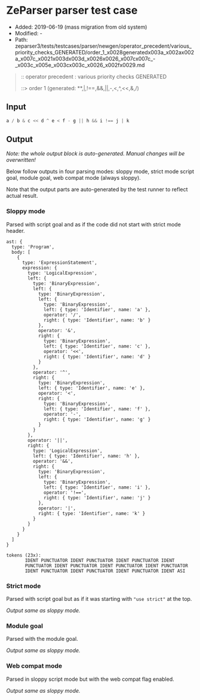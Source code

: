 # ZeParser parser test case

- Added: 2019-06-19 (mass migration from old system)
- Modified: -
- Path: zeparser3/tests/testcases/parser/newgen/operator_precedent/various_priority_checks_GENERATED/order_1_x0028generatedx003a_x002ax002a_x007c_x0021x003dx003d_x0026x0026_x007cx007c_-_x003c_x005e_x003cx003c_x0026_x002fx0029.md

> :: operator precedent : various priority checks GENERATED
>
> ::> order 1 (generated: **,|,!==,&&,||,-,<,^,<<,&,/)

## Input

`````js
a / b & c << d ^ e < f - g || h && i !== j | k
`````

## Output

_Note: the whole output block is auto-generated. Manual changes will be overwritten!_

Below follow outputs in four parsing modes: sloppy mode, strict mode script goal, module goal, web compat mode (always sloppy).

Note that the output parts are auto-generated by the test runner to reflect actual result.

### Sloppy mode

Parsed with script goal and as if the code did not start with strict mode header.

`````
ast: {
  type: 'Program',
  body: [
    {
      type: 'ExpressionStatement',
      expression: {
        type: 'LogicalExpression',
        left: {
          type: 'BinaryExpression',
          left: {
            type: 'BinaryExpression',
            left: {
              type: 'BinaryExpression',
              left: { type: 'Identifier', name: 'a' },
              operator: '/',
              right: { type: 'Identifier', name: 'b' }
            },
            operator: '&',
            right: {
              type: 'BinaryExpression',
              left: { type: 'Identifier', name: 'c' },
              operator: '<<',
              right: { type: 'Identifier', name: 'd' }
            }
          },
          operator: '^',
          right: {
            type: 'BinaryExpression',
            left: { type: 'Identifier', name: 'e' },
            operator: '<',
            right: {
              type: 'BinaryExpression',
              left: { type: 'Identifier', name: 'f' },
              operator: '-',
              right: { type: 'Identifier', name: 'g' }
            }
          }
        },
        operator: '||',
        right: {
          type: 'LogicalExpression',
          left: { type: 'Identifier', name: 'h' },
          operator: '&&',
          right: {
            type: 'BinaryExpression',
            left: {
              type: 'BinaryExpression',
              left: { type: 'Identifier', name: 'i' },
              operator: '!==',
              right: { type: 'Identifier', name: 'j' }
            },
            operator: '|',
            right: { type: 'Identifier', name: 'k' }
          }
        }
      }
    }
  ]
}

tokens (23x):
       IDENT PUNCTUATOR IDENT PUNCTUATOR IDENT PUNCTUATOR IDENT
       PUNCTUATOR IDENT PUNCTUATOR IDENT PUNCTUATOR IDENT PUNCTUATOR
       IDENT PUNCTUATOR IDENT PUNCTUATOR IDENT PUNCTUATOR IDENT ASI
`````

### Strict mode

Parsed with script goal but as if it was starting with `"use strict"` at the top.

_Output same as sloppy mode._

### Module goal

Parsed with the module goal.

_Output same as sloppy mode._

### Web compat mode

Parsed in sloppy script mode but with the web compat flag enabled.

_Output same as sloppy mode._
